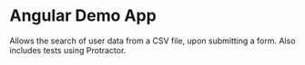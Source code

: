 # Angular Demo App

Allows the search of user data from a CSV file, upon submitting a form. Also includes tests using Protractor. 
